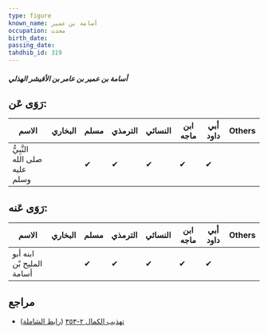 ```yaml
---
type: figure
known_name: أسامة بن عمير
occupation: محدث
birth_date:
passing_date:
tahdhib_id: 319
---
```

##### أسامة بن عمير بن عامر بن الأقيشر الهذلي

## رَوَى عَن:
| الاسم                         | البخاري | مسلم | الترمذي | النسائي | ابن ماجه | أبي داود | Others |
| ----------------------------- | ------- | ---- | ------- | ------- | -------- | -------- | ------ |
| النَّبِيُّ صلى الله عليه وسلم |         | ✔    | ✔       | ✔       | ✔        | ✔        |        |
## رَوَى عَنه:
| الاسم                     | البخاري | مسلم | الترمذي | النسائي | ابن ماجه | أبي داود | Others |
| ------------------------- | ------- | ---- | ------- | ------- | -------- | -------- | ------ |
| ابنه أبو المليح بْن أسامة |         | ✔    | ✔       | ✔       | ✔        | ✔        |        |
## مراجع
- [تهذيب الكمال ٢-٣٥٣](obsidian://open?vault=Tahdhib-al-Kamal&file=Figures/٣١٩-أسامة%20بن%20عمير%20بن%20عامر%20بن%20الأقيشر%20الهذلي) ([رابط الشاملة](https://shamela.ws/book/3722/834))